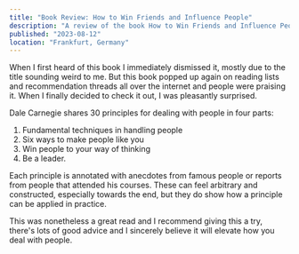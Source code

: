 ```yaml
---
title: "Book Review: How to Win Friends and Influence People"
description: "A review of the book How to Win Friends and Influence People by Dale Carnegie"
published: "2023-08-12"
location: "Frankfurt, Germany"
---
```


When I first heard of this book I immediately dismissed it, mostly due to the
title sounding weird to me.
But this book popped up again on reading lists and recommendation threads all 
over the internet and people were praising it. 
When I finally decided to check it out, I was pleasantly surprised.

<!-- more -->

Dale Carnegie shares 30 principles for dealing with people in four parts: 
1. Fundamental techniques in handling people
2. Six ways to make people like you
3. Win people to your way of thinking
4. Be a leader.

Each principle is annotated with anecdotes from famous people or reports from
people that attended his courses. 
These can feel arbitrary and constructed, especially towards the end, but they
do show how a principle can be applied in practice.

This was nonetheless a great read and I recommend giving this a try, 
there's lots of good advice and I sincerely believe it will elevate how you 
deal with people.
